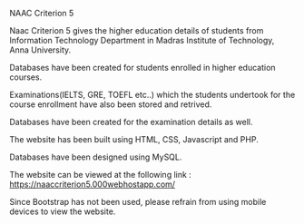 NAAC Criterion 5

Naac Criterion 5 gives the higher education details of students from Information Technology Department in Madras Institute of Technology, Anna University.

Databases have been created for students enrolled in higher education courses.

Examinations(IELTS, GRE, TOEFL etc..) which the students undertook for the course enrollment have also been stored and retrived.

Databases have been created for the examination details as well.

The website has been built using HTML, CSS, Javascript and PHP.

Databases have been designed using MySQL.

The website can be viewed at the following link : https://naaccriterion5.000webhostapp.com/

Since Bootstrap has not been used, please refrain from using mobile devices to view the website.
